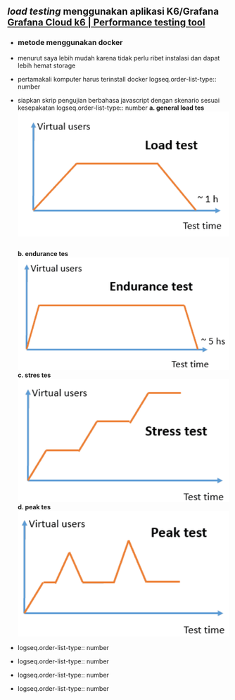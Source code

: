 ## *load testing* menggunakan aplikasi K6/Grafana [Grafana Cloud k6 | Performance testing tool](https://grafana.com/products/cloud/k6/?src=k6io)
- ### metode menggunakan docker
- menurut saya lebih mudah karena tidak perlu ribet instalasi dan dapat lebih hemat storage
- pertamakali komputer harus terinstall docker
  logseq.order-list-type:: number
- siapkan skrip pengujian berbahasa javascript dengan skenario sesuai kesepakatan
  logseq.order-list-type:: number
  **a. general load tes** ![image.png](../assets/image_1728310536100_0.png)
  
  ```javascript
  ```
  **b. endurance tes** ![image.png](../assets/image_1728310574303_0.png) 
  **c. stres tes** ![image.png](../assets/image_1728310615436_0.png) 
  **d. peak tes** ![image.png](../assets/image_1728310636910_0.png)
- logseq.order-list-type:: number
- logseq.order-list-type:: number
- logseq.order-list-type:: number
- logseq.order-list-type:: number